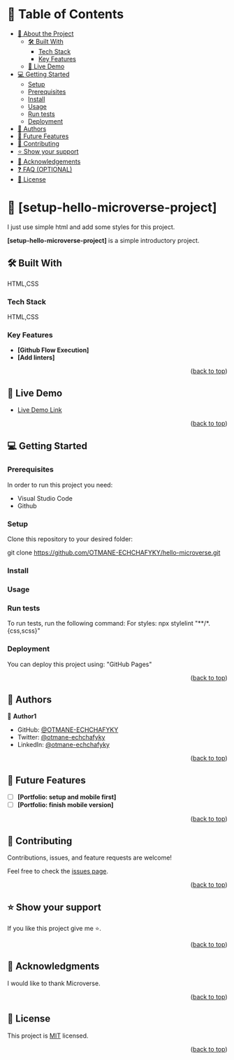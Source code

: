 <a name="readme-top"></a>

<!-- TABLE OF CONTENTS -->

# 📗 Table of Contents

- [📖 About the Project](#about-project)
  - [🛠 Built With](#built-with)
    - [Tech Stack](#tech-stack)
    - [Key Features](#key-features)
  - [🚀 Live Demo](#live-demo)
- [💻 Getting Started](#getting-started)
  - [Setup](#setup)
  - [Prerequisites](#prerequisites)
  - [Install](#install)
  - [Usage](#usage)
  - [Run tests](#run-tests)
  - [Deployment](#triangular_flag_on_post-deployment)
- [👥 Authors](#authors)
- [🔭 Future Features](#future-features)
- [🤝 Contributing](#contributing)
- [⭐️ Show your support](#support)
- [🙏 Acknowledgements](#acknowledgements)
- [❓ FAQ (OPTIONAL)](#faq)
- [📝 License](#license)

<!-- PROJECT DESCRIPTION -->

# 📖 [setup-hello-microverse-project] <a name="setup-hello-microverse-project"></a>
I just use simple html and add some styles for this project.


**[setup-hello-microverse-project]** is a simple introductory project.

## 🛠 Built With <a name="built-with"></a>
HTML,CSS
### Tech Stack <a name="tech-stack"></a>
HTML,CSS
### Key Features <a name="key-features"></a>
- **[Github Flow Execution]**
- **[Add linters]**

<p align="right">(<a href="#readme-top">back to top</a>)</p>

<!-- LIVE DEMO -->

## 🚀 Live Demo <a name="live-demo"></a>

- [Live Demo Link](https://otmane-echchafyky.github.io/hello-microverse/)

<p align="right">(<a href="#readme-top">back to top</a>)</p>

<!-- GETTING STARTED -->

## 💻 Getting Started <a name="getting-started"></a>

### Prerequisites

In order to run this project you need:

- Visual Studio Code
- Github
 
### Setup

Clone this repository to your desired folder:

git clone https://github.com/OTMANE-ECHCHAFYKY/hello-microverse.git
### Install
### Usage
### Run tests

To run tests, run the following command:
For styles: npx stylelint "**/*.{css,scss}"

### Deployment

You can deploy this project using:
"GitHub Pages"

<p align="right">(<a href="#readme-top">back to top</a>)</p>

<!-- AUTHORS -->

## 👥 Authors <a name="authors"></a>

👤 **Author1**

- GitHub: [@OTMANE-ECHCHAFYKY](https://github.com/OTMANE-ECHCHAFYKY)
- Twitter: [@otmane-echchafyky](https://twitter.com/twitterhandle)
- LinkedIn: [@otmane-echchafyky](https://[linkedin.com/in/linkedinhandle](https://www.linkedin.com/in/otmane-echchafyky-125801248/))

<p align="right">(<a href="#readme-top">back to top</a>)</p>

<!-- FUTURE FEATURES -->

## 🔭 Future Features <a name="future-features"></a>

- [ ] **[Portfolio: setup and mobile first]**
- [ ] **[Portfolio: finish mobile version]**

<p align="right">(<a href="#readme-top">back to top</a>)</p>

<!-- CONTRIBUTING -->

## 🤝 Contributing <a name="contributing"></a>

Contributions, issues, and feature requests are welcome!

Feel free to check the [issues page](../../issues/).

<p align="right">(<a href="#readme-top">back to top</a>)</p>

<!-- SUPPORT -->

## ⭐️ Show your support <a name="support"></a>

If you like this project give me ⭐️.

<p align="right">(<a href="#readme-top">back to top</a>)</p>

<!-- ACKNOWLEDGEMENTS -->

## 🙏 Acknowledgments <a name="acknowledgements"></a>

I would like to thank Microverse.

<p align="right">(<a href="#readme-top">back to top</a>)</p>

## 📝 License <a name="license"></a>

This project is [MIT](./LICENSE.md) licensed.

<p align="right">(<a href="#readme-top">back to top</a>)</p>
